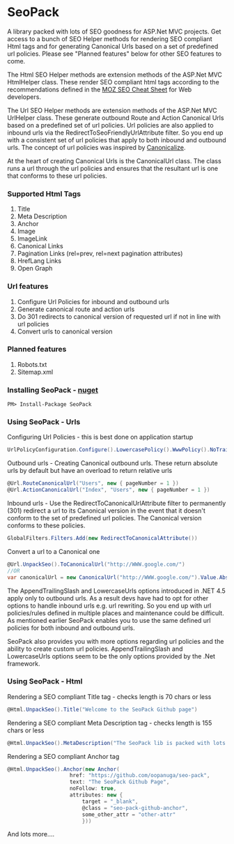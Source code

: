 # SeoPack

A library packed with lots of SEO goodness for ASP.Net MVC projects. Get access to a bunch of SEO Helper methods for rendering SEO compliant Html tags and for generating Canonical Urls based on a set of predefined url policies. Please see "Planned features" below for other SEO features to come.

The Html SEO Helper methods are extension methods of the ASP.Net MVC HtmlHelper class. These render SEO compliant html tags according to the recommendations defined in the [MOZ SEO Cheat Sheet](https://d2eeipcrcdle6.cloudfront.net/seo-cheat-sheet.pdf) for Web developers.

The Url SEO Helper methods are extension methods of the ASP.Net MVC UrlHelper class. These generate outbound Route and Action Canonical Urls based on a predefined set of url policies. Url policies are also applied to inbound urls via the RedirectToSeoFriendlyUrlAttribute filter. So you end up with a consistent set of url policies that apply to both inbound and outbound urls. The concept of url policies was inspired by [Canonicalize](https://github.com/schourode/canonicalize).

At the heart of creating Canonical Urls is the CanonicalUrl class. The class runs a url through the url policies and ensures that the resultant url is one that conforms to these url policies.

### Supported Html Tags
1. Title
2. Meta Description
3. Anchor
4. Image
5. ImageLink
6. Canonical Links
7. Pagination Links (rel=prev, rel=next pagination attributes)
8. HrefLang Links
9. Open Graph 

### Url features
1. Configure Url Policies for inbound and outbound urls
2. Generate canonical route and action urls
3. Do 301 redirects to canonical version of requested url if not in line with url policies
4. Convert urls to canonical version

### Planned features
1. Robots.txt
2. Sitemap.xml

### Installing SeoPack - [nuget](https://www.nuget.org/packages/SeoPack/)
```
PM> Install-Package SeoPack
```

### Using SeoPack - Urls

Configuring Url Policies - this is best done on application startup
```c#
UrlPolicyConfiguration.Configure().LowercasePolicy().WwwPolicy().NoTrailingSlashPolicy()
```

Outbound urls - Creating Canonical outbound urls. These return absolute urls by default but have an overload to return relative urls
```c#
@Url.RouteCanonicalUrl("Users", new { pageNumber = 1 })
@Url.ActionCanonicalUrl("Index", "Users", new { pageNumber = 1 })
```

Inbound urls - Use the RedirectToCanonicalUrlAttribute filter to permanently (301) redirect a url to its Canonical version in the event that it doesn't conform to the set of predefined url policies. The Canonical version conforms to these policies.
```c#
GlobalFilters.Filters.Add(new RedirectToCanonicalAttribute())
```

Convert a url to a Canonical one
```c#
@Url.UnpackSeo().ToCanonicalUrl("http://WWW.google.com/")
//OR
var canonicalUrl = new CanonicalUrl("http://WWW.google.com/").Value.AbsoluteUri
```

The AppendTrailingSlash and LowercaseUrls options introduced in .NET 4.5 apply only to outbound urls. As a result devs have had to opt for other options to handle inbound urls e.g. url rewriting. So you end up with url policies/rules defined in multiple places and maintenance could be difficult. As mentioned earlier SeoPack enables you to use the same defined url policies for both inbound and outbound urls. 

SeoPack also provides you with more options regarding url policies and the ability to create custom url policies. AppendTrailingSlash and LowercaseUrls options seem to be the only options provided by the .Net framework.

### Using SeoPack - Html

Rendering a SEO compliant Title tag - checks length is 70 chars or less
```c#
@Html.UnpackSeo().Title("Welcome to the SeoPack Github page")
```

Rendering a SEO compliant Meta Description tag - checks length is 155 chars or less
```c#
@Html.UnpackSeo().MetaDescription("The SeoPack lib is packed with lots of SEO goodness")
```

Rendering a SEO compliant Anchor tag
```c#
@Html.UnpackSeo().Anchor(new Anchor(
                    href: "https://github.com/oopanuga/seo-pack",
                    text: "The SeoPack Github Page",
                    noFollow: true,
                    attributes: new {
                        target = "_blank",
                        @class = "seo-pack-github-anchor",
                        some_other_attr = "other-attr"
                        }))
```

And lots more....
